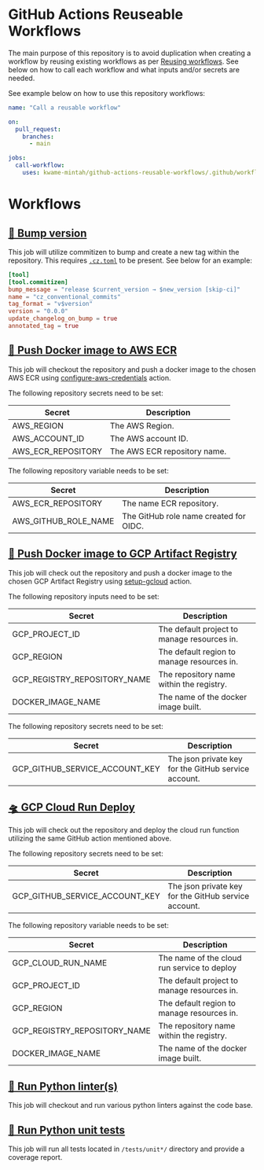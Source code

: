 # GitHub Actions Reuseable Workflows

The main purpose of this repository is to avoid duplication when creating a workflow by reusing existing workflows as per
[Reusing workflows](https://docs.github.com/en/actions/sharing-automations/reusing-workflows). See below on how to call each
workflow and what inputs and/or secrets are needed.

See example below on how to use this repository workflows:

```yaml
name: "Call a reusable workflow"

on:
  pull_request:
    branches:
      - main

jobs:
  call-workflow:
    uses: kwame-mintah/github-actions-reusable-workflows/.github/workflows/<name>.yml@v1 # could be branch name (main) or git commit id (15ebb92...)
```

# Workflows

## [🚧 Bump version](.github/workflows/repository-run-version-bump.yml)

This job will utilize commitizen to bump and create a new tag within the repository. This requires [`.cz.toml`](https://commitizen-tools.github.io/commitizen/config/)
to be present. See below for an example:

```toml
[tool]
[tool.commitizen]
bump_message = "release $current_version → $new_version [skip-ci]"
name = "cz_conventional_commits"
tag_format = "v$version"
version = "0.0.0"
update_changelog_on_bump = true
annotated_tag = true
```

## [🚀 Push Docker image to AWS ECR](.github/workflows/aws-docker-build-and-push-to-ecr.yml)

This job will checkout the repository and push a docker image to the chosen AWS ECR using
[configure-aws-credentials](https://github.com/aws-actions/configure-aws-credentials/tree/v4.0.1/) action.

The following repository secrets need to be set:

| Secret             | Description                  |
| ------------------ | ---------------------------- |
| AWS_REGION         | The AWS Region.              |
| AWS_ACCOUNT_ID     | The AWS account ID.          |
| AWS_ECR_REPOSITORY | The AWS ECR repository name. |

The following repository variable needs to be set:

| Secret               | Description                            |
| -------------------- | -------------------------------------- |
| AWS_ECR_REPOSITORY   | The name ECR repository.               |
| AWS_GITHUB_ROLE_NAME | The GitHub role name created for OIDC. |

## [🚀 Push Docker image to GCP Artifact Registry](.github/workflows/gcp-docker-build-and-push.yml)

This job will check out the repository and push a docker image to the chosen GCP Artifact Registry using
[setup-gcloud](https://github.com/google-github-actions/setup-gcloud/tree/v2.1.2) action.

The following repository inputs need to be set:

| Secret                       | Description                                 |
| ---------------------------- | ------------------------------------------- |
| GCP_PROJECT_ID               | The default project to manage resources in. |
| GCP_REGION                   | The default region to manage resources in.  |
| GCP_REGISTRY_REPOSITORY_NAME | The repository name within the registry.    |
| DOCKER_IMAGE_NAME            | The name of the docker image built.         |

The following repository secrets need to be set:

| Secret                         | Description                                          |
| ------------------------------ | ---------------------------------------------------- |
| GCP_GITHUB_SERVICE_ACCOUNT_KEY | The json private key for the GitHub service account. |

## [🛸 GCP Cloud Run Deploy](.github/workflows/gcp-cloud-run-deploy.yml)

This job will check out the repository and deploy the cloud run function utilizing
the same GitHub action mentioned above.

The following repository secrets need to be set:

| Secret                         | Description                                          |
| ------------------------------ | ---------------------------------------------------- |
| GCP_GITHUB_SERVICE_ACCOUNT_KEY | The json private key for the GitHub service account. |

The following repository variable needs to be set:

| Secret                       | Description                                 |
| ---------------------------- | ------------------------------------------- |
| GCP_CLOUD_RUN_NAME           | The name of the cloud run service to deploy |
| GCP_PROJECT_ID               | The default project to manage resources in. |
| GCP_REGION                   | The default region to manage resources in.  |
| GCP_REGISTRY_REPOSITORY_NAME | The repository name within the registry.    |
| DOCKER_IMAGE_NAME            | The name of the docker image built.         |

## [🧹 Run Python linter(s)](.github/workflows/python-run-linters.yml)

This job will checkout and run various python linters against the code base.

## [🧪 Run Python unit tests](.github/workflows/python-pytest-run-unit-tests.yml)

This job will run all tests located in `/tests/unit*/` directory and provide a coverage report.
